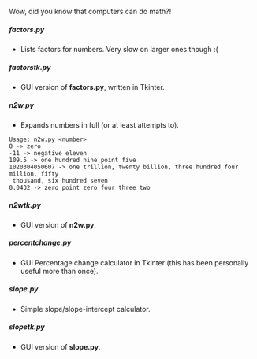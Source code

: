 Wow, did you know that computers can do math?!

##### factors.py
- Lists factors for numbers. Very slow on larger ones though :(

##### factorstk.py
- GUI version of **factors.py**, written in Tkinter.

##### n2w.py
- Expands numbers in full (or at least attempts to).

```
Usage: n2w.py <number>
0 -> zero
-11 -> negative eleven
109.5 -> one hundred nine point five
1020304050607 -> one trillion, twenty billion, three hundred four million, fifty
 thousand, six hundred seven
0.0432 -> zero point zero four three two
```

##### n2wtk.py
- GUI version of **n2w.py**.

##### percentchange.py
- GUI Percentage change calculator in Tkinter (this has been personally useful more than once).

##### slope.py
- Simple slope/slope-intercept calculator.

##### slopetk.py
- GUI version of **slope.py**.
